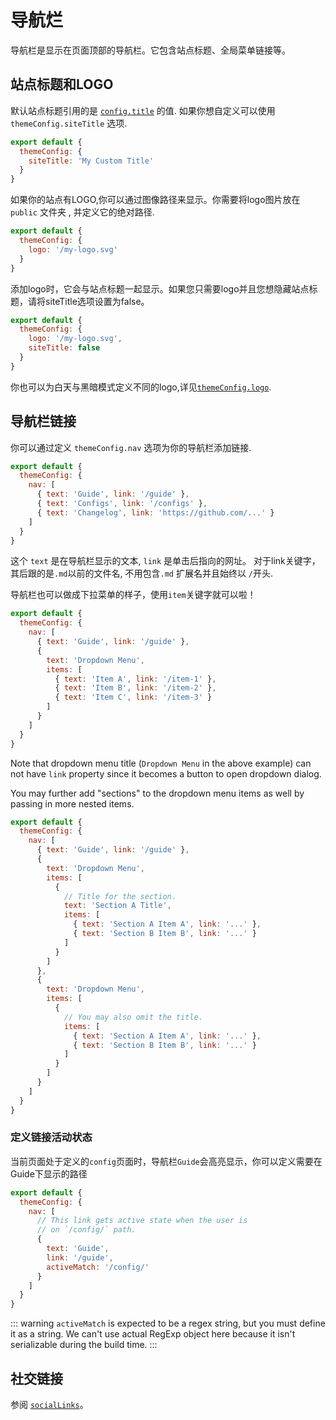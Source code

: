 # 导航烂

导航栏是显示在页面顶部的导航栏。它包含站点标题、全局菜单链接等。

## 站点标题和LOGO

默认站点标题引用的是 [`config.title`](../config/app-configs#title) 的值. 如果你想自定义可以使用`themeConfig.siteTitle` 选项.

```js
export default {
  themeConfig: {
    siteTitle: 'My Custom Title'
  }
}
```

如果你的站点有LOGO,你可以通过图像路径来显示。你需要将logo图片放在`public` 文件夹 , 并定义它的绝对路径.

```js
export default {
  themeConfig: {
    logo: '/my-logo.svg'
  }
}
```

添加logo时，它会与站点标题一起显示。如果您只需要logo并且您想隐藏站点标题，请将siteTitle选项设置为false。

```js
export default {
  themeConfig: {
    logo: '/my-logo.svg',
    siteTitle: false
  }
}
```

你也可以为白天与黑暗模式定义不同的logo,详见[`themeConfig.logo`](../config/theme-configs#logo).

## 导航栏链接

你可以通过定义 `themeConfig.nav` 选项为你的导航栏添加链接.

```js
export default {
  themeConfig: {
    nav: [
      { text: 'Guide', link: '/guide' },
      { text: 'Configs', link: '/configs' },
      { text: 'Changelog', link: 'https://github.com/...' }
    ]
  }
}
```

这个 `text` 是在导航栏显示的文本,  `link` 是单击后指向的网址。 对于link关键字，其后跟的是`.md`以前的文件名, 不用包含`.md` 扩展名并且始终以 `/`开头.

导航栏也可以做成下拉菜单的样子，使用`item`关键字就可以啦！

```js
export default {
  themeConfig: {
    nav: [
      { text: 'Guide', link: '/guide' },
      {
        text: 'Dropdown Menu',
        items: [
          { text: 'Item A', link: '/item-1' },
          { text: 'Item B', link: '/item-2' },
          { text: 'Item C', link: '/item-3' }
        ]
      }
    ]
  }
}
```

Note that dropdown menu title (`Dropdown Menu` in the above example) can not have `link` property since it becomes a button to open dropdown dialog.

You may further add "sections" to the dropdown menu items as well by passing in more nested items.

```js
export default {
  themeConfig: {
    nav: [
      { text: 'Guide', link: '/guide' },
      {
        text: 'Dropdown Menu',
        items: [
          {
            // Title for the section.
            text: 'Section A Title',
            items: [
              { text: 'Section A Item A', link: '...' },
              { text: 'Section B Item B', link: '...' }
            ]
          }
        ]
      },
      {
        text: 'Dropdown Menu',
        items: [
          {
            // You may also omit the title.
            items: [
              { text: 'Section A Item A', link: '...' },
              { text: 'Section B Item B', link: '...' }
            ]
          }
        ]
      }
    ]
  }
}
```

### 定义链接活动状态

当前页面处于定义的`config`页面时，导航栏`Guide`会高亮显示，你可以定义需要在Guide下显示的路径

```js
export default {
  themeConfig: {
    nav: [
      // This link gets active state when the user is
      // on `/config/` path.
      {
        text: 'Guide',
        link: '/guide',
        activeMatch: '/config/'
      }
    ]
  }
}
```

::: warning
`activeMatch` is expected to be a regex string, but you must define it as a string. We can't use actual RegExp object here because it isn't serializable during the build time.
:::

## 社交链接

参阅 [`socialLinks`](../config/theme-configs#sociallinks)。
